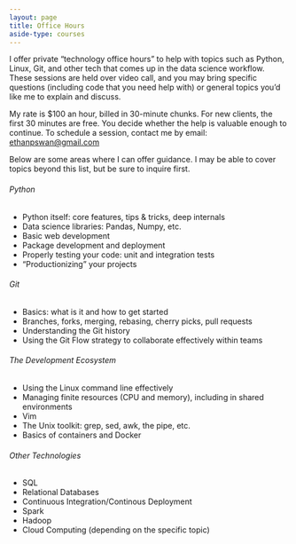 ```yaml
---
layout: page
title: Office Hours
aside-type: courses
---
```


I offer private “technology office hours” to help with topics such as Python, Linux, Git, and other tech that comes up in the data science workflow.
These sessions are held over video call, and you may bring specific questions (including code that you need help with) or general topics you’d like me to explain and discuss.

My rate is $100 an hour, billed in 30-minute chunks.
For new clients, the first 30 minutes are free.
You decide whether the help is valuable enough to continue.
To schedule a session, contact me by email: [ethanpswan@gmail.com](mailto:ethanpswan@gmail.com)

Below are some areas where I can offer guidance.
I may be able to cover topics beyond this list, but be sure to inquire first.

###### Python
- Python itself: core features, tips & tricks, deep internals
- Data science libraries: Pandas, Numpy, etc.
- Basic web development
- Package development and deployment
- Properly testing your code: unit and integration tests
- “Productionizing” your projects

###### Git
- Basics: what is it and how to get started
- Branches, forks, merging, rebasing, cherry picks, pull requests
- Understanding the Git history
- Using the Git Flow strategy to collaborate effectively within teams

###### The Development Ecosystem
- Using the Linux command line effectively
- Managing finite resources (CPU and memory), including in shared environments
- Vim
- The Unix toolkit: grep, sed, awk, the pipe, etc.
- Basics of containers and Docker

###### Other Technologies
- SQL
- Relational Databases
- Continuous Integration/Continous Deployment
- Spark
- Hadoop
- Cloud Computing (depending on the specific topic)
